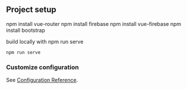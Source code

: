 ## Project setup

npm install vue-router
npm install firebase
npm install vue-firebase
npm install bootstrap

build locally with npm run serve

```
npm run serve

```

### Customize configuration

See [Configuration Reference](https://cli.vuejs.org/config/).
